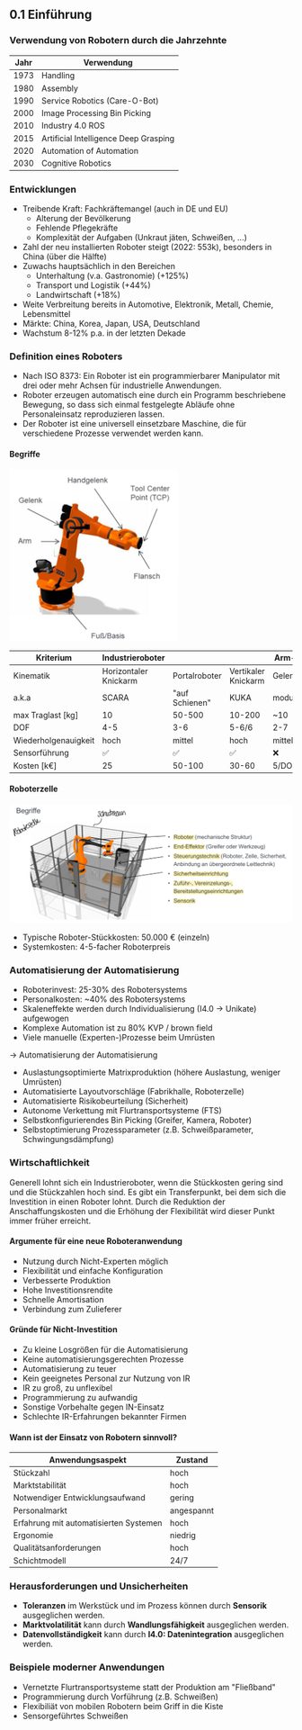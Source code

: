 ## 0.1 Einführung

### Verwendung von Robotern durch die Jahrzehnte

| Jahr | Verwendung                            |
| ---- | ------------------------------------- |
| 1973 | Handling                              |
| 1980 | Assembly                              |
| 1990 | Service Robotics (Care-O-Bot)         |
| 2000 | Image Processing Bin Picking          |
| 2010 | Industry 4.0 ROS                      |
| 2015 | Artificial Intelligence Deep Grasping |
| 2020 | Automation of Automation              |
| 2030 | Cognitive Robotics                    |

### Entwicklungen

- Treibende Kraft: Fachkräftemangel (auch in DE und EU)
  - Alterung der Bevölkerung
  - Fehlende Pflegekräfte
  - Komplexität der Aufgaben (Unkraut jäten, Schweißen, ...)
- Zahl der neu installierten Roboter steigt (2022: 553k), besonders in China (über die Hälfte)
- Zuwachs hauptsächlich in den Bereichen
  - Unterhaltung (v.a. Gastronomie) (+125%)
  - Transport und Logistik (+44%)
  - Landwirtschaft (+18%)
- Weite Verbreitung bereits in Automotive, Elektronik, Metall, Chemie, Lebensmittel
- Märkte: China, Korea, Japan, USA, Deutschland
- Wachstum 8-12% p.a. in der letzten Dekade

### Definition eines Roboters

- Nach ISO 8373: Ein Roboter ist ein programmierbarer Manipulator mit drei oder mehr Achsen für industrielle Anwendungen.
- Roboter erzeugen automatisch eine durch ein Programm beschriebene Bewegung, so dass sich einmal festgelegte Abläufe ohne Personaleinsatz reproduzieren lassen.
- Der Roboter ist eine universell einsetzbare Maschine, die für verschiedene Prozesse verwendet werden kann.

#### Begriffe

<img src="image.png" width="300" alt="Bild eines Roboters mit benannten Bauteilen">

| Kriterium | Industrieroboter |  |  | Arm-Module | Kleinroboter |  |
| --- | --- | --- | --- | --- | --- | --- |
| Kinematik | Horizontaler Knickarm | Portalroboter | Vertikaler Knickarm | Gelenkmodule | Leichtbauroboter | Sicherer Roboter |
| a.k.a | SCARA | "auf Schienen" | KUKA | modular | COBOT | kollaborativ |
| max Traglast [kg] | 10 | 50-500 | 10-200 | ~10 | 7 | 4 |
| DOF | 4-5 | 3-6 | 5-6/6 | 2-7 | 7 | 6 |
| Wiederholgenauigkeit | hoch | mittel | hoch | mittel | mittel | hoch |
| Sensorführung | ✅ | ✅ | ✅ | ❌ | ✅ | ❌ |
| Kosten [k€] | 25 | 50-100 | 30-60 | 5/DOF | 60 | 50 |

#### Roboterzelle

<img src="image-1.png" width="600" alt="Bild eines Roboters in einer Zelle mit Beschriftung">

- Typische Roboter-Stückkosten: 50.000 € (einzeln)
- Systemkosten: 4-5-facher Roboterpreis

### Automatisierung der Automatisierung

- Roboterinvest: 25-30% des Robotersystems
- Personalkosten: ~40% des Robotersystems
- Skaleneffekte werden durch Individualisierung (I4.0 $\rightarrow$ Unikate) aufgewogen
- Komplexe Automation ist zu 80% KVP / brown field
- Viele manuelle (Experten-)Prozesse beim Umrüsten

$\rightarrow$ Automatisierung der Automatisierung

- Auslastungsoptimierte Matrixproduktion (höhere Auslastung, weniger Umrüsten)
- Automatisierte Layoutvorschläge (Fabrikhalle, Roboterzelle)
- Automatisierte Risikobeurteilung (Sicherheit)
- Autonome Verkettung mit Flurtransportsysteme (FTS)
- Selbstkonfigurierendes Bin Picking (Greifer, Kamera, Roboter)
- Selbstoptimierung Prozessparameter (z.B. Schweißparameter, Schwingungsdämpfung)

### Wirtschaftlichkeit

Generell lohnt sich ein Industrieroboter, wenn die Stückkosten gering sind und die Stückzahlen hoch sind. Es gibt ein Transferpunkt, bei dem sich die Investition in einen Roboter lohnt. Durch die Reduktion der Anschaffungskosten und die Erhöhung der Flexibilität wird dieser Punkt immer früher erreicht.

#### Argumente für eine neue Roboteranwendung

- Nutzung durch Nicht-Experten möglich
- Flexibilität und einfache Konfiguration
- Verbesserte Produktion
- Hohe Investitionsrendite
- Schnelle Amortisation
- Verbindung zum Zulieferer

#### Gründe für Nicht-Investition

- Zu kleine Losgrößen für die Automatisierung
- Keine automatisierungsgerechten Prozesse
- Automatisierung zu teuer
- Kein geeignetes Personal zur Nutzung von IR
- IR zu groß, zu unflexibel
- Programmierung zu aufwandig
- Sonstige Vorbehalte gegen IN-Einsatz
- Schlechte IR-Erfahrungen bekannter Firmen

#### Wann ist der Einsatz von Robotern sinnvoll?

| Anwendungsaspekt                       | Zustand    |
| -------------------------------------- | ---------- |
| Stückzahl                              | hoch       |
| Marktstabilität                        | hoch       |
| Notwendiger Entwicklungsaufwand        | gering     |
| Personalmarkt                          | angespannt |
| Erfahrung mit automatisierten Systemen | hoch       |
| Ergonomie                              | niedrig    |
| Qualitätsanforderungen                 | hoch       |
| Schichtmodell                          | 24/7       |

### Herausforderungen und Unsicherheiten

- **Toleranzen** im Werkstück und im Prozess können durch **Sensorik** ausgeglichen werden.
- **Marktvolatilität** kann durch **Wandlungsfähigkeit** ausgeglichen werden.
- **Datenvollständigkeit** kann durch **I4.0: Datenintegration** ausgeglichen werden.

### Beispiele moderner Anwendungen

- Vernetzte Flurtransportsysteme statt der Produktion am "Fließband"
- Programmierung durch Vorführung (z.B. Schweißen)
- Flexibiliät von mobilen Robotern beim Griff in die Kiste
- Sensorgeführtes Schweißen
